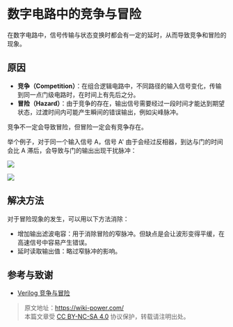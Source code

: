 # 数字电路中的竞争与冒险

在数字电路中，信号传输与状态变换时都会有一定的延时，从而导致竞争和冒险的现象。

## 原因

- **竞争（Competition）**：在组合逻辑电路中，不同路径的输入信号变化，传输到同一点门级电路时，在时间上有先后之分。
- **冒险（Hazard）**：由于竞争的存在，输出信号需要经过一段时间才能达到期望状态，过渡时间内可能产生瞬间的错误输出，例如尖峰脉冲。

竞争不一定会导致冒险，但冒险一定会有竞争存在。

举个例子，对于同一个输入信号 A，信号 A' 由于会经过反相器，到达与门的时间会比 A 滞后，会导致与门的输出出现干扰脉冲：

![](https://wiki-media-1253965369.cos.ap-guangzhou.myqcloud.com/img/20220622163331.png)

![](https://wiki-media-1253965369.cos.ap-guangzhou.myqcloud.com/img/20220622163337.png)

## 解决方法

对于冒险现象的发生，可以用以下方法消除：

- 增加输出滤波电容：用于消除冒险的窄脉冲。但缺点是会让波形变得平缓，在高速信号中容易产生错误。
- 延时读取输出值：略过窄脉冲的影响。

## 参考与致谢

- [Verilog 竞争与冒险](https://www.runoob.com/w3cnote/verilog-competition-hazard.html)

> 原文地址：<https://wiki-power.com/>  
> 本篇文章受 [CC BY-NC-SA 4.0](https://creativecommons.org/licenses/by/4.0/deed.zh) 协议保护，转载请注明出处。
